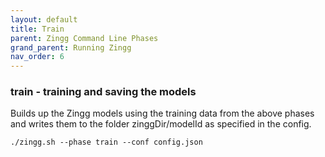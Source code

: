 ```yaml
---
layout: default
title: Train
parent: Zingg Command Line Phases
grand_parent: Running Zingg
nav_order: 6
---
```

### train - training and saving the models
Builds up the Zingg models using the training data from the above phases and writes them to the folder zinggDir/modelId as specified in the config.

`./zingg.sh --phase train --conf config.json`
